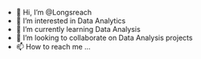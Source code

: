 - 👋 Hi, I’m @Longsreach
- 👀 I’m interested in Data Analytics
- 🌱 I’m currently learning Data Analysis
- 💞️ I’m looking to collaborate on Data Analysis projects
- 📫 How to reach me ...

<!---
Longsreach/Longsreach is a ✨ special ✨ repository because its `README.md` (this file) appears on your GitHub profile.
You can click the Preview link to take a look at your changes.
--->
